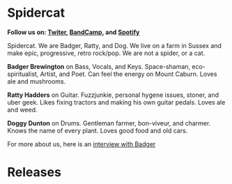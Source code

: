 # Spidercat

__Follow us on: [Twiter](https://twitter.com/SpidercatB), [BandCamp](https://spidercat.bandcamp.com/), and [Spotify](https://open.spotify.com/artist/21gCBDxNPbt9t2UppCJQRZ?si=uXKyGWNyQmWrWRA4MgZJnw)__

Spidercat. We are Badger, Ratty, and Dog. We live on a farm in Sussex and make epic, progressive, retro rock/pop. We are not a spider, or a cat.

__Badger Brewington__ on Bass, Vocals, and Keys. Space-shaman, eco-spiritualist, Artist, and Poet. Can feel the energy on Mount Caburn. Loves ale and mushrooms.

__Ratty Hadders__ on Guitar. Fuzzjunkie, personal hygene issues, stoner, and uber geek. Likes fixing tractors and making his own guitar pedals. Loves ale and weed.

__Doggy Dunton__ on Drums. Gentleman farmer, bon-viveur, and charmer. Knows the name of every plant. Loves good food and old cars.

For more about us, here is an [interview with Badger](top/interview/)

# Releases
